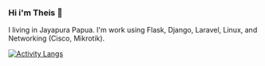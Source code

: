 ### Hi i'm Theis 👋
I living in Jayapura Papua. I'm work using Flask, Django, Laravel, Linux, and Networking (Cisco, Mikrotik). 

[![Activity Langs](https://github-readme-stats.vercel.app/api/wakatime?username=antroytheiz)](https://github.com/antheiz/)
